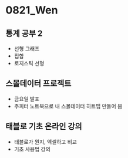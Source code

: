 # 0821_Wen

## 통계 공부 2

- 선형 그래프
- 집합
- 로지스틱 선형

## 스몰데이터 프로젝트

- 금요일 발표
- 주피터 노트북으로 내 스몰데이터 히트맵 만들어 봄

## 태블로 기초 온라인 강의

- 태블로가 뭔지, 엑셀하고 비교
- 기초 사용법 강의